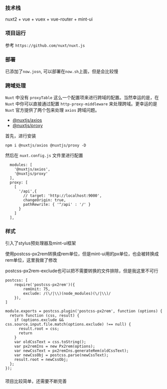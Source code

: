 
### 技术栈

nuxt2 + vue + vuex + vue-router + mint-ui

### 项目运行

参考 `https://github.com/nuxt/nuxt.js` 
### 部署

已添加了`now.josn`, 可以部署在`now.sh`上面，但是会比较慢

### 跨域处理

`Nuxt` 中没有 `proxyTable` 这么一个配置项来进行跨域的配置。当然幸运的是，在 `Nuxt` 中你可以直接通过配置 `http-proxy-middleware`  来处理跨域。更幸运的是 `Nuxt` 官方提供了两个包来处理 `axios` 跨域问题。

- [@nuxtjs/axios](https://www.npmjs.com/package/@nuxtjs/axios)
- [@nuxtjs/proxy](https://www.npmjs.com/package/@nuxtjs/proxy)

首先，进行安装

```shell
npm i @nuxtjs/axios @nuxtjs/proxy -D
```

然后在 `nuxt.config.js` 文件里进行配置

```
  modules: [
    '@nuxtjs/axios',
    '@nuxtjs/proxy'
  ],
  proxy: [
    [
      '/api',{
        // target: 'http://localhost:9000',
        changeOrigin: true,
        pathRewrite: { '^/api' : '/' }
      }
    ]
  ],
```

### 样式

引入了stylus预处理器及mint-ui框架

使用postcss-px2rem转换成rem单位，但是mint-ui用的px单位，也会被转换成rem单位，这里我做了修改

postcss-px2rem-exclude也可以把不需要转换的文件排除，但是我这里不可行

```
postcss: [
	require('postcss-px2rem')({
		remUnit: 75,
		exclude: /(\/|\\)(node_modules)(\/|\\)/
	}),
]
```
```
module.exports = postcss.plugin('postcss-px2rem', function (options) {
  return function (css, result) {
	if (options.exclude && css.source.input.file.match(options.exclude) !== null) {
      result.root = css;
      return
    }
    var oldCssText = css.toString();
    var px2remIns = new Px2rem(options);
    var newCssText = px2remIns.generateRem(oldCssText);
    var newCssObj = postcss.parse(newCssText);
    result.root = newCssObj;
  };
});

```

### 

项目比较简单，还需要不断完善
